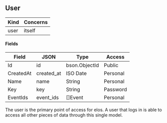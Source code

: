 User
----

| Kind   | Concerns   |
| ------ | ---------- |
| user   | itself     |

#### Fields
| Field         | JSON          | Type          | Access    |
| ------------- | ------------- | ------------- | --------- |
| Id            | id            | bson.ObjectId | Public    |
| CreatedAt     | created_at    | ISO Date      | Personal  |
| Name          | name          | String        | Personal  |
| Key           | key           | String        | Password  |
| EventIds      | event_ids     | []Event       | Personal  |

The user is the primary point of access for elos. A user that logs in is able to access all other pieces of data through this single model.

